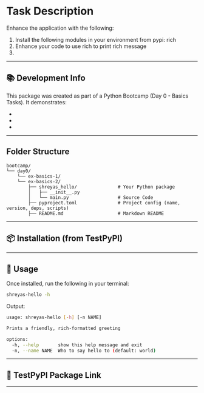 # Task Description 

Enhance the application with the following:

1. Install the following modules in your environment from pypi: rich
2. Enhance your code to use rich to print rich message
3. 
---

## 📚 Development Info

This package was created as part of a Python Bootcamp (Day 0 - Basics Tasks). It demonstrates:

- 
- 
- 

---

## Folder Structure

```
bootcamp/
└── day0/
    └── ex-basics-1/
    └── ex-basics-2/
        ├── shreyas_hello/               # Your Python package
        │   ├── __init__.py
        │   └── main.py                  # Source Code
        ├── pyproject.toml               # Project config (name, version, deps, scripts)
        ├── README.md                    # Markdown README 

```

---

## 📦 Installation (from TestPyPI)

[//]: # (```bash)

[//]: # ( )
[//]: # (```)

---

## 🚀 Usage

Once installed, run the following in your terminal:

```bash
shreyas-hello -h
```

Output:
```bash
usage: shreyas-hello [-h] [-n NAME]

Prints a friendly, rich-formatted greeting

options:
  -h, --help       show this help message and exit
  -n, --name NAME  Who to say hello to (default: world)
```

[//]: # (### Example 1 )

[//]: # ()
[//]: # (```bash)

[//]: # (shreyas-hello)

[//]: # (```)

[//]: # ()
[//]: # (You’ll see:)

[//]: # ()
[//]: # (```)

[//]: # (Hello, world!)

[//]: # (```)

[//]: # ()
[//]: # (### Example 2 )

[//]: # ()
[//]: # (You can also greet someone by name:)

[//]: # ()
[//]: # (```bash)

[//]: # (shreyas-hello Shreyas)

[//]: # (```)

[//]: # ()
[//]: # (Output:)

[//]: # ()
[//]: # (```)

[//]: # ()
[//]: # (```)

---

## 🔗 TestPyPI Package Link

[//]: # ([https://test.pypi.org/project/shreyas-hello]&#40;https://test.pypi.org/project/shreyas-hello&#41;)

---

